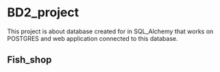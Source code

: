 # BD2_project

This project is  about database created for in SQL_Alchemy that works on POSTGRES and web application connected to this database. 

## Fish_shop
